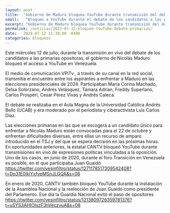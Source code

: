 ```yaml
---
layout: post
title:  "Gobierno de Maduro bloquea YouTube durante transmisión del debate de los candidatos a las primarias opositoras"
small:   "Bloqueo a YouTube durante el debate de los candidatos a las primarias opositoras"
excerpt: "Gobierno de Maduro bloquea YouTube durante transmisión del debate de los candidatos a las primarias opositoras"
permalink: /noticias/2023-07-12-bloqueo-YouTube-debate-primarias/
date:   2023-07-12 11:30:00 -0400
categories: bloqueos
---
```


Este miércoles 12 de julio, durante la transmisión en vivo del debate de los candidatos a las primarias opositoras, el gobierno de Nicolás Maduro bloqueó el acceso a YouTube en Venezuela. 

El medio de comunicación VPITv , a través de su canal en la red social, transmitía el encuentro entre los aspirantes a enfrentar a Maduro en las elecciones presidenciales de 2024. Participaban María Corina Machado, Delsa Solórzano, Andrés Velásquez, Tamara Adrian, Freddy Superlano, Carlos Prosperi, Cesar Pérez Vivas y Andrés Caleca.

El debate se realizaba en el Aula Magna de la Universidad Católica Andrés Bello (UCAB) y era moderado por el periodista y ciberactivista Luis Carlos Díaz.

Las elecciones primarias en las que se escogerá a un candidato único para enfrentar a Nicolás Maduro están convocadas para el 22 de octubre y enfrentan dificultades diversas, entre ellas un recurso de amparo introducido en el TSJ y del que se espera decisión en las próximas horas. 
En oportunidades anteriores, la estatal CANTV bloqueó YouTube durante transmisiones en vivo de expresiones políticas vinculadas a la oposición. Uno de los casos, en junio de 2020, durante el foro Transición en Venezuela es posible, en el que participaba Juan Guaidó
https://twitter.com/vesinfiltro/status/1271178517309542408?t=Dp31E0lkiYxfvpMSnJLGQA&s=08

En enero de 2020, CANTV también bloqueó YouTube durante la instalación de la Asamblea Nacional y la reelección de Juan Guaidó como presidente del Parlamento. Ese día la Guardia Nacional evitó el paso de opositores
https://twitter.com/vesinfiltro/status/1213809726359781376?t=uSYS3AHIOIszF3nVeczyuA&s=08
